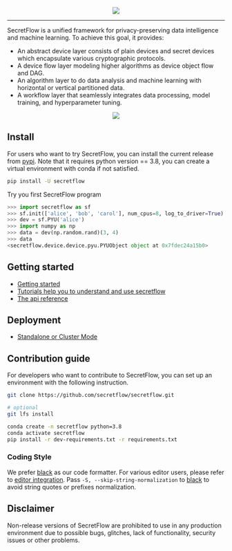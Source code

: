 <div align="center">
    <img src="docs/_static/logo.png">
</div>

---

SecretFlow is a unified framework for privacy-preserving data intelligence and machine learning. To achieve this goal,
it provides:

- An abstract device layer consists of plain devices and secret devices which encapsulate various cryptographic protocols.
- A device flow layer modeling higher algorithms as device object flow and DAG.
- An algorithm layer to do data analysis and machine learning with horizontal or vertical partitioned data.
- A workflow layer that seamlessly integrates data processing, model training, and hyperparameter tuning.

<div align="center">
    <img src="docs/_static/secretflow_arch.svg">
</div>

## Install

For users who want to try SecretFlow, you can install the current release
from [pypi](https://pypi.org/). Note that it requires python version == 3.8,
you can create a virtual environment with conda if not satisfied.

```sh
pip install -U secretflow
```

Try you first SecretFlow program

```python
>>> import secretflow as sf
>>> sf.init(['alice', 'bob', 'carol'], num_cpus=8, log_to_driver=True)
>>> dev = sf.PYU('alice')
>>> import numpy as np
>>> data = dev(np.random.rand)(3, 4)
>>> data
<secretflow.device.device.pyu.PYUObject object at 0x7fdec24a15b0>
```

## Getting started

- [Getting started](https://secretflow.readthedocs.io/en/latest/getting_started/index.html)
- [Tutorials help you to understand and use secretflow](https://secretflow.readthedocs.io/en/latest/tutorial/index.html)
- [The api reference](https://secretflow.readthedocs.io/en/latest/reference/index.html)

## Deployment

- [Standalone or Cluster Mode](docs/getting_started/deployment.md)

## Contribution guide

For developers who want to contribute to SecretFlow, you can set up an environment with the following instruction.

```sh
git clone https://github.com/secretflow/secretflow.git

# optional
git lfs install

conda create -n secretflow python=3.8
conda activate secretflow
pip install -r dev-requirements.txt -r requirements.txt
```

### Coding Style
We prefer [black](https://github.com/psf/black) as our code formatter. For various editor users,
please refer to [editor integration](https://black.readthedocs.io/en/stable/integrations/editors.html).
Pass `-S, --skip-string-normalization` to [black](https://github.com/psf/black) to avoid string quotes or prefixes normalization.

## Disclaimer
Non-release versions of SecretFlow are prohibited to use in any production environment due to possible bugs, glitches, lack of functionality, security issues or other problems.

